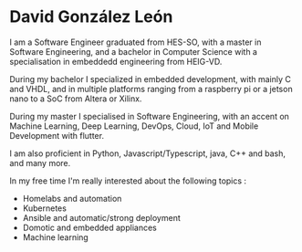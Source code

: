 # David González León

I am a Software Engineer graduated from HES-SO, with a master in Software Engineering, and a bachelor in Computer Science with a specialisation in embeddedd engineering from HEIG-VD.

During my bachelor I specialized in embedded development, with mainly C and VHDL, and in multiple platforms ranging from a raspberry pi or a jetson nano to a SoC from Altera or Xilinx.

During my master I specialised in Software Engineering, with an accent on Machine Learning, Deep Learning, DevOps, Cloud, IoT and Mobile Development with flutter.

I am also proficient in Python, Javascript/Typescript, java, C++ and bash, and many more.

In my free time I'm really interested about the following topics :

-   Homelabs and automation
-   Kubernetes
-   Ansible and automatic/strong deployment
-   Domotic and embedded appliances
-   Machine learning

<!-- <img align="left" alt="DavidGL17's GitHub Stats" src="https://github-readme-stats.vercel.app/api?username=DavidGL17&show_icons=true&hide_border=false&title_color=ff652f&icon_color=FFE400&bg_color=09131B&text_color=ffffff&border_color=0c1a25" />

[![Top Langs](https://github-readme-stats.vercel.app/api/top-langs/?username=DavidGL17&layout=compact&langs_count=10&exclude_repo=RobotPiHEIG,ELE-304,InfraHTTP,Projet-gameboj)](https://github.com/DavidGL17/github-readme-stats) -->

